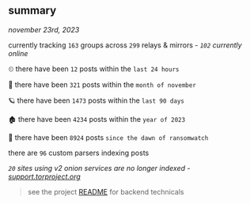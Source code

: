 
## summary
_november 23rd, 2023_

currently tracking `163` groups across `299` relays & mirrors - _`102` currently online_

⏲ there have been `12` posts within the `last 24 hours`

🦈 there have been `321` posts within the `month of november`

🪐 there have been `1473` posts within the `last 90 days`

🏚 there have been `4234` posts within the `year of 2023`

🦕 there have been `8924` posts `since the dawn of ransomwatch`

there are `96` custom parsers indexing posts

_`20` sites using v2 onion services are no longer indexed - [support.torproject.org](https://support.torproject.org/onionservices/v2-deprecation/)_

> see the project [README](https://github.com/joshhighet/ransomwatch#ransomwatch--) for backend technicals
